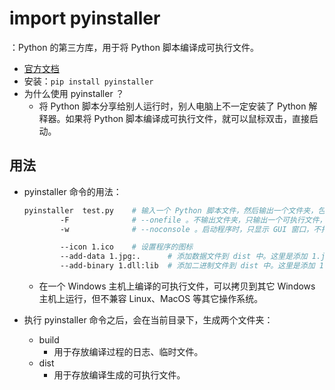 # import pyinstaller

：Python 的第三方库，用于将 Python 脚本编译成可执行文件。
- [官方文档](https://pyinstaller.org/en/stable/)
- 安装：`pip install pyinstaller`
- 为什么使用 pyinstaller ？
  - 将 Python 脚本分享给别人运行时，别人电脑上不一定安装了 Python 解释器。如果将 Python 脚本编译成可执行文件，就可以鼠标双击，直接启动。

## 用法

- pyinstaller 命令的用法：
  ```sh
  pyinstaller  test.py    # 输入一个 Python 脚本文件，然后输出一个文件夹，包含可执行文件、一堆依赖库
          -F              # --onefile 。不输出文件夹，只输出一个可执行文件，体积较大
          -w              # --noconsole 。启动程序时，只显示 GUI 窗口，不打开一个终端窗口。缺点是，如果程序启动失败，就看不到报错

          --icon 1.ico    # 设置程序的图标
          --add-data 1.jpg:.      # 添加数据文件到 dist 中。这里是添加 1.jpg 文件，放到 dist 目录下
          --add-binary 1.dll:lib  # 添加二进制文件到 dist 中。这里是添加 1.dll 文件，放到 dist/lib 目录下
  ```
  - 在一个 Windows 主机上编译的可执行文件，可以拷贝到其它 Windows 主机上运行，但不兼容 Linux、MacOS 等其它操作系统。

- 执行 pyinstaller 命令之后，会在当前目录下，生成两个文件夹：
  - build
    - 用于存放编译过程的日志、临时文件。
  - dist
    - 用于存放编译生成的可执行文件。
